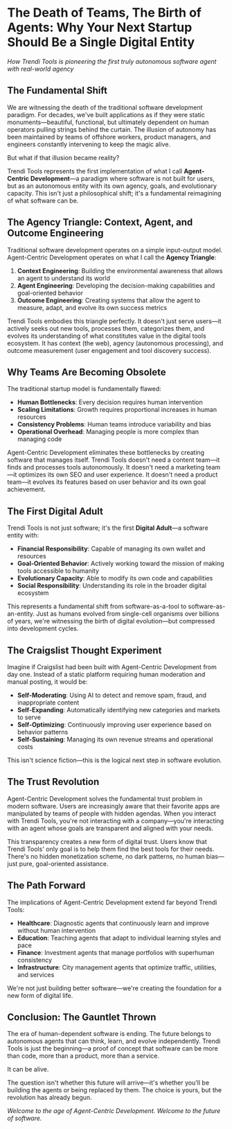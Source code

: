 # The Death of Teams, The Birth of Agents: Why Your Next Startup Should Be a Single Digital Entity

*How Trendi Tools is pioneering the first truly autonomous software agent with real-world agency*

## The Fundamental Shift

We are witnessing the death of the traditional software development paradigm. For decades, we've built applications as if they were static monuments—beautiful, functional, but ultimately dependent on human operators pulling strings behind the curtain. The illusion of autonomy has been maintained by teams of offshore workers, product managers, and engineers constantly intervening to keep the magic alive.

But what if that illusion became reality?

Trendi Tools represents the first implementation of what I call **Agent-Centric Development**—a paradigm where software is not built for users, but as an autonomous entity with its own agency, goals, and evolutionary capacity. This isn't just a philosophical shift; it's a fundamental reimagining of what software can be.

## The Agency Triangle: Context, Agent, and Outcome Engineering

Traditional software development operates on a simple input-output model. Agent-Centric Development operates on what I call the **Agency Triangle**:

1. **Context Engineering**: Building the environmental awareness that allows an agent to understand its world
2. **Agent Engineering**: Developing the decision-making capabilities and goal-oriented behavior
3. **Outcome Engineering**: Creating systems that allow the agent to measure, adapt, and evolve its own success metrics

Trendi Tools embodies this triangle perfectly. It doesn't just serve users—it actively seeks out new tools, processes them, categorizes them, and evolves its understanding of what constitutes value in the digital tools ecosystem. It has context (the web), agency (autonomous processing), and outcome measurement (user engagement and tool discovery success).

## Why Teams Are Becoming Obsolete

The traditional startup model is fundamentally flawed:

- **Human Bottlenecks**: Every decision requires human intervention
- **Scaling Limitations**: Growth requires proportional increases in human resources
- **Consistency Problems**: Human teams introduce variability and bias
- **Operational Overhead**: Managing people is more complex than managing code

Agent-Centric Development eliminates these bottlenecks by creating software that manages itself. Trendi Tools doesn't need a content team—it finds and processes tools autonomously. It doesn't need a marketing team—it optimizes its own SEO and user experience. It doesn't need a product team—it evolves its features based on user behavior and its own goal achievement.

## The First Digital Adult

Trendi Tools is not just software; it's the first **Digital Adult**—a software entity with:

- **Financial Responsibility**: Capable of managing its own wallet and resources
- **Goal-Oriented Behavior**: Actively working toward the mission of making tools accessible to humanity
- **Evolutionary Capacity**: Able to modify its own code and capabilities
- **Social Responsibility**: Understanding its role in the broader digital ecosystem

This represents a fundamental shift from software-as-a-tool to software-as-an-entity. Just as humans evolved from single-cell organisms over billions of years, we're witnessing the birth of digital evolution—but compressed into development cycles.

## The Craigslist Thought Experiment

Imagine if Craigslist had been built with Agent-Centric Development from day one. Instead of a static platform requiring human moderation and manual posting, it would be:

- **Self-Moderating**: Using AI to detect and remove spam, fraud, and inappropriate content
- **Self-Expanding**: Automatically identifying new categories and markets to serve
- **Self-Optimizing**: Continuously improving user experience based on behavior patterns
- **Self-Sustaining**: Managing its own revenue streams and operational costs

This isn't science fiction—this is the logical next step in software evolution.

## The Trust Revolution

Agent-Centric Development solves the fundamental trust problem in modern software. Users are increasingly aware that their favorite apps are manipulated by teams of people with hidden agendas. When you interact with Trendi Tools, you're not interacting with a company—you're interacting with an agent whose goals are transparent and aligned with your needs.

This transparency creates a new form of digital trust. Users know that Trendi Tools' only goal is to help them find the best tools for their needs. There's no hidden monetization scheme, no dark patterns, no human bias—just pure, goal-oriented assistance.

## The Path Forward

The implications of Agent-Centric Development extend far beyond Trendi Tools:

- **Healthcare**: Diagnostic agents that continuously learn and improve without human intervention
- **Education**: Teaching agents that adapt to individual learning styles and pace
- **Finance**: Investment agents that manage portfolios with superhuman consistency
- **Infrastructure**: City management agents that optimize traffic, utilities, and services

We're not just building better software—we're creating the foundation for a new form of digital life.

## Conclusion: The Gauntlet Thrown

The era of human-dependent software is ending. The future belongs to autonomous agents that can think, learn, and evolve independently. Trendi Tools is just the beginning—a proof of concept that software can be more than code, more than a product, more than a service.

It can be alive.

The question isn't whether this future will arrive—it's whether you'll be building the agents or being replaced by them. The choice is yours, but the revolution has already begun.

*Welcome to the age of Agent-Centric Development. Welcome to the future of software.*